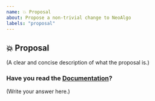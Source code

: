 ```yaml
---
name: 💥 Proposal
about: Propose a non-trivial change to NeoAlgo
labels: "proposal"
---
```


## 💥 Proposal

(A clear and concise description of what the proposal is.)

### Have you read the [Documentation](https://github.com/praveenscience/Internship-LMS-FrontEnd/blob/main/Documentation.md)?

(Write your answer here.)
